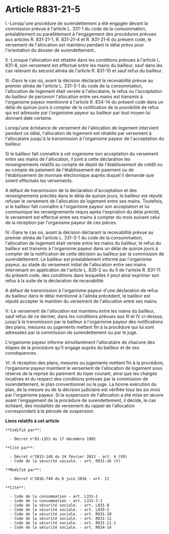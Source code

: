# Article R831-21-5

I.-Lorsqu'une procédure de surendettement a été engagée devant la commission prévue à l'article L. 331-1 du code de la
consommation, préalablement ou parallèlement à l'engagement des procédures prévues aux articles R. 831-21-1, R. 831-21-4 et
R. 831-21-6 du présent code, le versement de l'allocation est maintenu pendant le délai prévu pour l'orientation du dossier
de surendettement.. 

II.-Lorsque l'allocation est rétablie dans les conditions prévues à l'article L. 831-8, son versement est effectué entre les
mains du bailleur, sauf dans les cas relevant du second alinéa de l'article R. 831-10 et sauf refus du bailleur. 

III.-Dans le cas où, avant la décision déclarant la recevabilité prévue au premier alinéa de l'article L. 331-3-1 du code de
la consommation, l'allocation de logement était versée à l'allocataire, le refus ou l'acceptation du bailleur de percevoir
l'allocation entre ses mains est transmis à l'organisme payeur mentionné à l'article R. 834-14 du présent code dans un délai
de quinze jours à compter de la notification de la possibilité de refus qui est adressée par l'organisme payeur au bailleur
par tout moyen lui donnant date certaine. 

Lorsqu'une échéance de versement de l'allocation de logement intervient pendant ce délai, l'allocation de logement est
rétablie par versement à l'allocataire jusqu'à la transmission à l'organisme payeur de l'acceptation du bailleur. 

Si le bailleur fait connaître à cet organisme son acceptation du versement entre ses mains de l'allocation, il joint à cette
déclaration les renseignements relatifs au compte de dépôt de l'établissement de crédit ou au compte de paiement de
l'établissement de paiement ou de l'établissement de monnaie électronique auprès duquel il demande que soient effectués les
versements. 

A défaut de transmission de la déclaration d'acceptation et des renseignements précités dans le délai de quinze jours, le
bailleur est réputé refuser le versement de l'allocation de logement entre ses mains. Toutefois, si le bailleur fait
connaître à l'organisme payeur son acceptation et lui communique les renseignements requis après l'expiration du délai
précité, le versement est effectué entre ses mains à compter du mois suivant celui de la réception par l'organisme payeur de
ces pièces. 

IV.-Dans le cas où, avant la décision déclarant la recevabilité prévue au premier alinéa de l'article L. 331-3-1 du code de
la consommation, l'allocation de logement était versée entre les mains du bailleur, le refus du bailleur est transmis à
l'organisme payeur dans un délai de quinze jours à compter de la notification de cette décision au bailleur par la commission
de surendettement. Le bailleur est préalablement informé par l'organisme payeur, au stade du versement initial de
l'allocation entre ses mains intervenant en application de l'article L. 835-2 ou du II de l'article R. 831-11 du présent
code, des conditions dans lesquelles il peut ainsi exprimer son refus à la suite de la déclaration de recevabilité. 

A défaut de transmission à l'organisme payeur d'une déclaration de refus du bailleur dans le délai mentionné à l'alinéa
précédent, le bailleur est réputé accepter le maintien du versement de l'allocation entre ses mains. 

V.-Le versement de l'allocation est maintenu entre les mains du bailleur, sauf refus de ce dernier, dans les conditions
prévues aux III et IV ci-dessus, jusqu'à la transmission par le bailleur à l'organisme payeur des notifications des plans,
mesures ou jugements mettant fin à la procédure qui lui sont adressées par la commission de surendettement ou par le juge. 

L'organisme payeur informe simultanément l'allocataire de chacune des étapes de la procédure qu'il engage auprès du bailleur
et de ses conséquences. 

VI.-A réception des plans, mesures ou jugements mettant fin à la procédure, l'organisme payeur maintient le versement de
l'allocation de logement sous réserve de la reprise du paiement du loyer courant, ainsi que les charges locatives et du
respect des conditions prévues par la commission de surendettement, le plan conventionnel ou le juge. La bonne exécution du
plan, de la mesure ou de la décision judiciaire est vérifiée tous les six mois par l'organisme payeur. Si la suspension de
l'allocation a été mise en œuvre avant l'engagement de la procédure de surendettement, il décide, le cas échéant, des
modalités de versement du rappel de l'allocation correspondant à la période de suspension.

**Liens relatifs à cet article**

	**Codifié par**:

	  - Décret n°85-1353 du 17 décembre 1985

	**Cité par**:

	  - Décret n°2013-140 du 14 février 2013 - art. 4 (VD)
	  - Code de la sécurité sociale. - art. R831-26 (V)

	**Modifié par**:

	  - Décret n°2016-748 du 6 juin 2016 - art. 21

	**Cite**:

	  - Code de la consommation - art. L331-1
	  - Code de la consommation - art. L331-3-1
	  - Code de la sécurité sociale. - art. L831-8
	  - Code de la sécurité sociale. - art. L835-2
	  - Code de la sécurité sociale. - art. R831-10
	  - Code de la sécurité sociale. - art. R831-11
	  - Code de la sécurité sociale. - art. R831-21-1
	  - Code de la sécurité sociale. - art. R834-14
